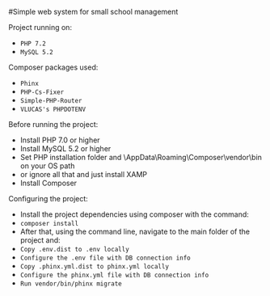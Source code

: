 #Simple web system for small school management

Project running on:
* ```PHP 7.2```
* ```MySQL 5.2```

Composer packages used:
* ```Phinx```
* ```PHP-Cs-Fixer```
* ```Simple-PHP-Router```
* ```VLUCAS's PHPDOTENV```

Before running the project:
* Install PHP 7.0 or higher
* Install MySQL 5.2 or higher
* Set PHP installation folder and \AppData\Roaming\Composer\vendor\bin on your OS path
* or ignore all that and just install XAMP
* Install Composer 

Configuring the project:
* Install the project dependencies using composer with the command:
* ```composer install```
* After that, using the command line, navigate to the main folder of the project and:
* ```Copy .env.dist to .env locally```
* ```Configure the .env file with DB connection info```
* ```Copy .phinx.yml.dist to phinx.yml locally```
* ```Configure the phinx.yml file with DB connection info```
* ```Run vendor/bin/phinx migrate```
